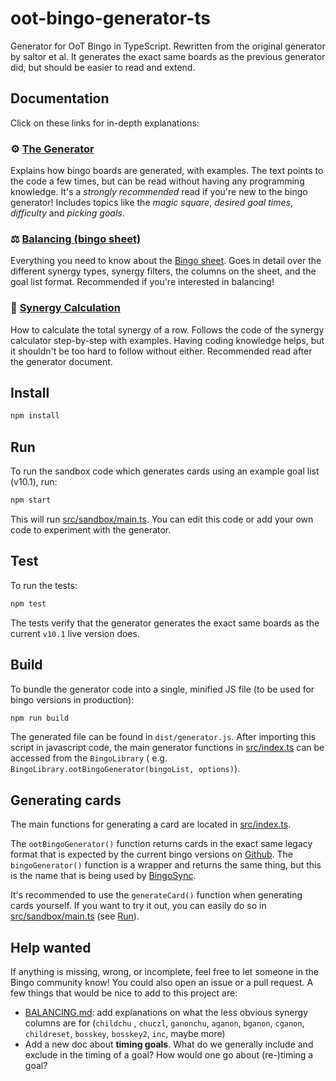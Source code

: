 # oot-bingo-generator-ts

Generator for OoT Bingo in TypeScript. Rewritten from the original generator by saltor et al. It generates the exact
same boards as the previous generator did, but should be easier to read and extend.

## Documentation

Click on these links for in-depth explanations:

### :gear: [The Generator](/doc/GENERATOR.md)

Explains how bingo boards are generated, with examples. The text points to the code a few times, but can be read without
having any programming knowledge. It's a *strongly recommended* read if you're new to the bingo generator! Includes
topics like the *magic square*, *desired goal times*, *difficulty* and *picking goals*.

### :balance_scale: [Balancing (bingo sheet)](/doc/BALANCING.md)

Everything you need to know about the
[Bingo sheet](https://docs.google.com/spreadsheets/d/1-mD-OTM0Re7PyNf224MAsRuqQ0umI0E_Qq6nr1vA1aE/edit#gid=166040247).
Goes in detail over the different synergy types, synergy filters, the columns on the sheet, and the goal list format.
Recommended if you're interested in balancing!

### :abacus: [Synergy Calculation](/doc/SYNERGY_CALCULATION.md)

How to calculate the total synergy of a row. Follows the code of the synergy calculator step-by-step with examples.
Having coding knowledge helps, but it shouldn't be too hard to follow without either. Recommended read after the
generator document.

## Install

```bash
npm install
```

## Run

To run the sandbox code which generates cards using an example goal list (v10.1), run:

```bash
npm start
```

This will run [src/sandbox/main.ts](/src/sandbox/main.ts). You can edit this code or add your own code to experiment
with the generator.

## Test

To run the tests:

```bash
npm test
```

The tests verify that the generator generates the exact same boards as the current `v10.1` live version does.

## Build

To bundle the generator code into a single, minified JS file (to be used for bingo versions in production):

```bash
npm run build
```

The generated file can be found in `dist/generator.js`. After importing this script in javascript code, the main
generator functions in [src/index.ts](/src/index.ts) can be accessed from the `BingoLibrary` (
e.g. `BingoLibrary.ootBingoGenerator(bingoList, options)`).

## Generating cards

The main functions for generating a card are located in [src/index.ts](/src/index.ts).

The `ootBingoGenerator()` function returns cards in the exact same legacy format that is expected by the current bingo
versions on [Github](https://github.com/ootbingo/bingo). The `bingoGenerator()` function is a wrapper and returns the
same thing, but this is the name that is being used by [BingoSync](https://bingosync.com).

It's recommended to use the `generateCard()` function when generating cards yourself. If you want to try it out, you can
easily do so in [src/sandbox/main.ts](/src/sandbox/main.ts) (see [Run](#run)).

## Help wanted

If anything is missing, wrong, or incomplete, feel free to let someone in the Bingo community know! You could also open
an issue or a pull request. A few things that would be nice to add to this project are:

* [BALANCING.md](/doc/BALANCING.md): add explanations on what the less obvious synergy columns are for (`childchu`
  , `chuczl`, `ganonchu`, `aganon`, `bganon`, `cganon`, `childreset`, `bosskey`, `bosskey2`, `inc`, maybe more)
* Add a new doc about **timing goals**. What do we generally include and exclude in the timing of a goal? How would one
  go about (re-)timing a goal?